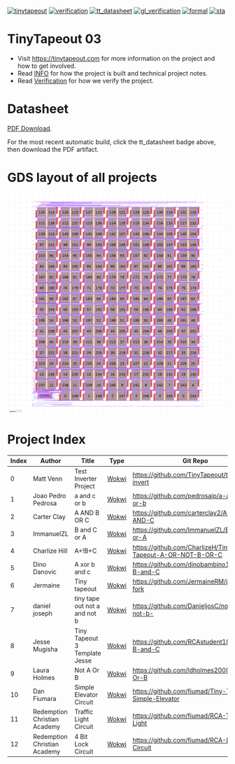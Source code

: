 [![tinytapeout](https://github.com/tinytapeout/tinytapeout-03/actions/workflows/gds.yaml/badge.svg)](https://github.com/tinytapeout/tinytapeout-03/actions/workflows/gds.yaml)
[![verification](https://github.com/tinytapeout/tinytapeout-03/actions/workflows/verification.yaml/badge.svg)](https://github.com/tinytapeout/tinytapeout-03/actions/workflows/verification.yaml)
[![tt_datasheet](https://github.com/tinytapeout/tinytapeout-03/actions/workflows/tt_datasheet.yaml/badge.svg)](https://github.com/tinytapeout/tinytapeout-03/actions/workflows/tt_datasheet.yaml)
[![gl_verification](https://github.com/TinyTapeout/tinytapeout-03/actions/workflows/gl_verification.yaml/badge.svg)](https://github.com/TinyTapeout/tinytapeout-03/actions/workflows/gl_verification.yaml)
[![formal](https://github.com/TinyTapeout/tinytapeout-03/actions/workflows/formal.yaml/badge.svg)](https://github.com/TinyTapeout/tinytapeout-03/actions/workflows/formal.yaml)
[![sta](https://github.com/TinyTapeout/tinytapeout-03/actions/workflows/sta.yaml/badge.svg)](https://github.com/TinyTapeout/tinytapeout-03/actions/workflows/sta.yaml)

# TinyTapeout 03

* Visit https://tinytapeout.com for more information on the project and how to get involved.
* Read [INFO](INFO.md) for how the project is built and technical project notes.
* Read [Verification](VERIFICATION.md) for how we verify the project.

# Datasheet

[PDF Download](datasheet.pdf).

For the most recent automatic build, click the tt_datasheet badge above, then download the PDF artifact.

# GDS layout of all projects

![tiny tapeout](pics/tinytapeout_numbered.png)

# Project Index

| Index | Author | Title | Type | Git Repo |
| ----- | ------ | ------| -----| ---------|
| 0 | Matt Venn | Test Inverter Project | [Wokwi](https://wokwi.com/projects/361728533238569985) | https://github.com/TinyTapeout/tt03-test-invert |
| 1 | Joao Pedro Pedrosa | a and c or b | [Wokwi](https://wokwi.com/projects/361088881055404033) | https://github.com/pedrosajp/a-and-c-or-b |
| 2 | Carter Clay | A AND B OR C | [Wokwi](https://wokwi.com/projects/361088812700822529) | https://github.com/carterclay2/A-OR-B-AND-C |
| 3 | ImmanuelZL | B and C or A  | [Wokwi](https://wokwi.com/projects/361088803642172417) | https://github.com/ImmanuelZL/B-and-C-or-A |
| 4 | Charlize Hill | A+!B+C | [Wokwi](https://wokwi.com/projects/359117498298719233) | https://github.com/CharlizeH/Tiny-Tapeout-A-OR-NOT-B-OR-C |
| 5 | Dino Danovic | A xor b and c | [Wokwi](https://wokwi.com/projects/361721071853260801) | https://github.com/dinobambino1/A-xor-B-and-C |
| 6 | Jermaine | Tiny tapeout | [Wokwi](https://wokwi.com/projects/363170982149101569) | https://github.com/JermaineRM/jermaines-fork |
| 7 | daniel joseph | tiny tape out not a and not b | [Wokwi](https://wokwi.com/projects/363170940975709185) | https://github.com/DanieljosC/not-a-and-not-b- |
| 8 | Jesse Mugisha | Tiny Tapeout 3 Template Jesse | [Wokwi](https://wokwi.com/projects/362989425382889473) | https://github.com/RCAstudent10/A-not-B-and-C |
| 9 | Laura Holmes | Not A Or B | [Wokwi](https://wokwi.com/projects/361088738149159937) | https://github.com/ldholmes2000/Not-A-Or-B |
| 10 | Dan Fiumara | Simple Elevator Circuit | [Wokwi](https://wokwi.com/projects/356598821615835137) | https://github.com/fiumad/Tiny-Tapeout-Simple-Elevator |
| 11 | Redemption Christian Academy | Traffic Light Circuit | [Wokwi](https://wokwi.com/projects/363176375876859905) | https://github.com/fiumad/RCA-Traffic-Light |
| 12 | Redemption Christian Academy | 4 Bit Lock Circuit | [Wokwi](https://wokwi.com/projects/364627602320567297) | https://github.com/fiumad/RCA-Lock-Circuit |
